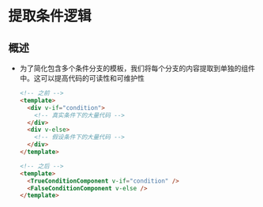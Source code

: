 # 提取条件逻辑

## 概述

+ 为了简化包含多个条件分支的模板，我们将每个分支的内容提取到单独的组件中。这可以提高代码的可读性和可维护性

  ```html
  <!-- 之前 -->
  <template>
    <div v-if="condition">
      <!-- 真实条件下的大量代码 -->
    </div>
    <div v-else>
      <!-- 假设条件下的大量代码 -->
    </div>
  </template>

  <!-- 之后 -->
  <template>
    <TrueConditionComponent v-if="condition" />
    <FalseConditionComponent v-else />
  </template>
  ```
